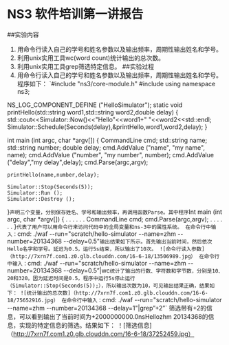 # NS3 软件培训第一讲报告
##实验内容
1. 用命令行读入自己的学号和姓名参数以及输出频率，周期性输出姓名和学号。
2. 利用unix实用工具wc(word count)统计输出的总次数。
3. 利用unix实用工具grep筛选特定信息。
##实验过程
1. 用命令行读入自己的学号和姓名参数以及输出频率，周期性输出姓名和学号。程序如下：
`#include "ns3/core-module.h"
 #include <iostream>
 using namespace ns3;

NS_LOG_COMPONENT_DEFINE ("HelloSimulator");
	static void printHello(std::string word1,std::string word2,double delay)
        { 
	           std::cout<<Simulator::Now()<<"Hello"<<word1+" "<<word2<<std::endl;
             Simulator::Schedule(Seconds(delay),&printHello,word1,word2,delay);
         }

int 
main (int argc, char *argv[])
{
	CommandLine cmd;
	std::string name;
	std::string number;
  double delay;
	cmd.AddValue ("name", "my name", name);
	cmd.AddValue ("number", "my number", number);
  cmd.AddValue ("delay","my delay",delay);
	cmd.Parse(argc,argv);

	printHello(name,number,delay);
	
	Simulator::Stop(Seconds(5));
	Simulator::Run ();
	Simulator::Destroy ();
}`
声明三个变量，分别保存姓名、学号和输出频率，再调用函数Parse。其中程序
`Int main (int argc, char *argv[])
{
   . . . . . .
	CommandLine cmd;
   cmd.Parse(argc,argv);
   . . . . . .
}`
代表了用户可以用命令行来访问代码中的全局变量和ns-3中的属性系统。
在命令行中输入：
`cmd:
./waf --run="scratch/hello-simulator --name=zhm --number=20134368 --delay=0.5"`
输出结果如下所示。首先输出当前时间，然后依次Hello名字和学号。延迟为0.5，运行5s结束，所以输出了10次。
![命令行读入参数]（http://7xrn7f.com1.z0.glb.clouddn.com/16-6-18/13506989.jpg）
在命令行中输入：
`cmd:
./waf --run="scratch/hello-simulator --name=zhm --number=20134368 --delay=0.5”|wc`
统计了输出的行数、字符数和字节数，分别是10、20和320。因为延迟时间是0.5，程序中运行5s停止运行（Simulator::Stop(Seconds(5));），所以输出次数为10，可见输出结果正确，结果如下：
![统计输出的总次数]（http://7xrn7f.com1.z0.glb.clouddn.com/16-6-18/75652916.jpg）
在命令行中输入：
`cmd:
./waf --run="scratch/hello-simulator --name=zhm --number=20134368 --delay=1"|grep”+2”`
筛选带有+2的信息，可以看到输出了当前时间为+2000000000.0nsHellozhm 20134368的信息，实现的特定信息的筛选。结果如下：
！[筛选信息]（http://7xrn7f.com1.z0.glb.clouddn.com/16-6-18/37252459.jpg）
